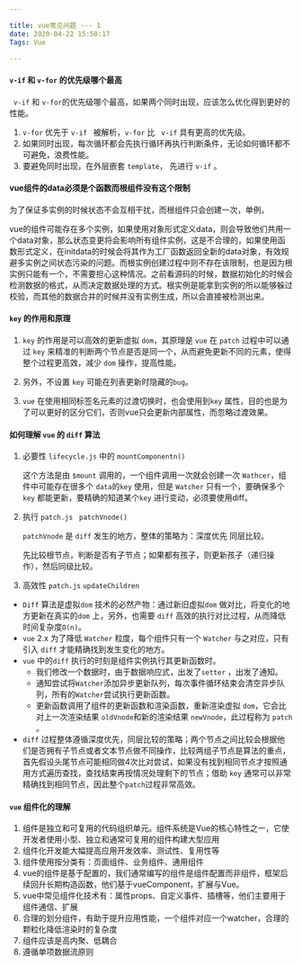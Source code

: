 ```yaml
---

title: vue常见问题 --- 1
date: 2020-04-22 15:50:17
Tags: Vue

---
```




#### `v-if`  和  `v-for` 的优先级哪个最高 

` v-if`  和 `v-for`的优先级哪个最高，如果两个同时出现，应该怎么优化得到更好的性能。

1. `v-for` 优先于 `v-if ` 被解析，`v-for`  比 ` v-if` 具有更高的优先级。
2. 如果同时出现，每次循环都会先执行循环再执行判断条件，无论如何循环都不可避免，浪费性能。
3. 要避免同时出现，在外层嵌套 `template`， 先进行 `v-if` 。

#### vue组件的data必须是个函数而根组件没有这个限制

为了保证多实例的时候状态不会互相干扰，而根组件只会创建一次，单例。

vue的组件可能存在多个实例，如果使用对象形式定义data，则会导致他们共用一个data对象，那么状态变更将会影响所有组件实例，这是不合理的，如果使用函数形式定义，在initdata的时候会将其作为工厂函数返回全新的data对象，有效规避多实例之间状态污染的问题。而根实例创建过程中则不存在该限制，也是因为根实例只能有一个，不需要担心这种情况。之前看源码的时候，数据初始化的时候会检测数据的格式，从而决定数据处理的方式。根实例是能拿到实例的所以能够躲过校验，而其他的数据合并的时候并没有实例生成，所以会直接被检测出来。

#### `key` 的作用和原理

1. `key` 的作用是可以高效的更新虚拟 `dom`，其原理是 `vue` 在 `patch` 过程中可以通过 `key` 来精准的判断两个节点是否是同一个，从而避免更新不同的元素，使得整个过程更高效，减少 `dom` 操作，提高性能。

2. 另外，不设置 `key` 可能在列表更新时隐藏的`bug`。

3. `vue` 在使用相同标签名元素的过渡切换时，也会使用到`key` 属性，目的也是为了可以更好的区分它们，否则vue只会更新内部属性，而忽略过渡效果。

 #### 如何理解 `vue` 的 `diff` 算法

1. 必要性 `lifecycle.js` 中的 `mountComponentn()`

   这个方法是由 `$mount` 调用的，一个组件调用一次就会创建一次 `Wathcer`，组件中可能存在很多个 `data`的`key` 使用，但是 `Watcher` 只有一个，要确保多个 `key` 都能更新，要精确的知道某个` key ` 进行变动，必须要使用diff。

2. 执行 `patch.js`  ` patchVnode()`

   `patchVnode` 是 `diff` 发生的地方，整体的策略为：深度优先 同层比较。

   先比较根节点，判断是否有子节点；如果都有孩子，则更新孩子（递归操作），然后同级比较。

3. 高效性 `patch.js`  `updateChildren`

- `Diff`  算法是虚拟`dom` 技术的必然产物：通过新旧虚拟`dom` 做对比，将变化的地方更新在真实的`dom` 上，另外，也需要 `diff` 高效的执行对比过程，从而降低时间复杂度`O(n)`。
- `vue` 2.x 为了降低 `Watcher` 粒度，每个组件只有一个 `Watcher`  与之对应，只有引入 `diff` 才能精确找到发生变化的地方。
- `vue` 中的`diff` 执行的时刻是组件实例执行其更新函数时。
  - 我们修改一个数据时，由于数据响应式，出发了`setter` ，出发了通知。
  - 通知尝试将`Watcher`添加异步更新队列，每次事件循环结束会清空异步队列，所有的`Watcher`尝试执行更新函数。
  - 更新函数调用了组件的更新函数和渲染函数，重新渲染虚拟 `dom`，它会比对上一次渲染结果 `oldVnode`和新的渲染结果 `newVnode`，此过程称为 `patch` 。
- `diff` 过程整体遵循深度优先，同层比较的策略；两个节点之间比较会根据他们是否拥有子节点或者文本节点做不同操作，比较两组子节点是算法的重点，首先假设头尾节点可能相同做4次比对尝试，如果没有找到相同节点才按照通用方式遍历查找，查找结束再按情况处理剩下的节点；借助 `key` 通常可以非常精确找到相同节点，因此整个`patch`过程非常高效。

#### `vue` 组件化的理解

1. 组件是独立和可复用的代码组织单元。组件系统是Vue的核心特性之一，它使开发者使用小型、独立和通常可复用的组件构建大型应用
2. 组件化开发能大幅提高应用开发效率、测试性、复用性等
3. 组件使用按分类有：页面组件、业务组件、通用组件
4. vue的组件是基于配置的，我们通常编写的组件是组件配置而非组件，框架后续回升长期构造函数，他们基于vueComponent，扩展与Vue。
5. vue中常见组件化技术有：属性props、自定义事件、插槽等，他们主要用于组件通信、扩展
6. 合理的划分组件，有助于提升应用性能，一个组件对应一个watcher，合理的颗粒化降低渲染时的复杂度
7. 组件应该是高内聚、低耦合
8. 遵循单项数据流原则